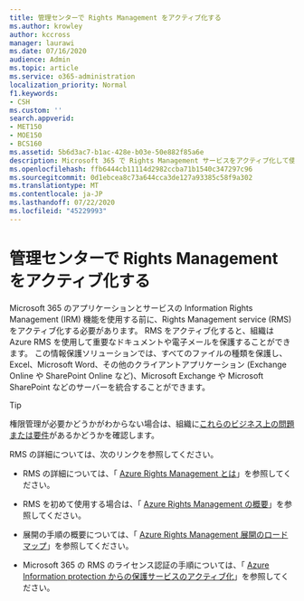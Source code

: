 ```yaml
---
title: 管理センターで Rights Management をアクティブ化する
ms.author: krowley
author: kccross
manager: laurawi
ms.date: 07/16/2020
audience: Admin
ms.topic: article
ms.service: o365-administration
localization_priority: Normal
f1.keywords:
- CSH
ms.custom: ''
search.appverid:
- MET150
- MOE150
- BCS160
ms.assetid: 5b6d3ac7-b1ac-428e-b03e-50e882f85a6e
description: Microsoft 365 で Rights Management サービスをアクティブ化して使用する方法について説明します。
ms.openlocfilehash: ffb6444cb11114d2982ccba71b1540c347297c96
ms.sourcegitcommit: 0d1ebcea8c73a644cca3de127a93385c58f9a302
ms.translationtype: MT
ms.contentlocale: ja-JP
ms.lasthandoff: 07/22/2020
ms.locfileid: "45229993"
---
```

# <a name="activate-rights-management-in-the-admin-center"></a>管理センターで Rights Management をアクティブ化する

Microsoft 365 のアプリケーションとサービスの Information Rights Management (IRM) 機能を使用する前に、Rights Management service (RMS) をアクティブ化する必要があります。 RMS をアクティブ化すると、組織は Azure RMS を使用して重要なドキュメントや電子メールを保護することができます。 この情報保護ソリューションでは、すべてのファイルの種類を保護し、Excel、Microsoft Word、その他のクライアントアプリケーション (Exchange Online や SharePoint Online など)、Microsoft Exchange や Microsoft SharePoint などのサーバーを統合することができます。
  
> [!TIP]
> 権限管理が必要かどうかがわからない場合は、組織に[これらのビジネス上の問題または要件](https://docs.microsoft.com/azure/information-protection/what-is-azure-rms#business-problems-solved-by-azure-rights-management)があるかどうかを確認します。 
  
RMS の詳細については、次のリンクを参照してください。
  
- RMS の詳細については、「 [Azure Rights Management とは](https://docs.microsoft.com/rights-management/understand-explore/what-is-azure-rms)」を参照してください。

- RMS を初めて使用する場合は、「 [Azure Rights Management の概要](https://docs.microsoft.com/rights-management/understand-explore/azure-rights-management)」を参照してください。

- 展開の手順の概要については、「 [Azure Rights Management 展開のロードマップ](https://docs.microsoft.com/rights-management/plan-design/deployment-roadmap)」を参照してください。

- Microsoft 365 の RMS のライセンス認証の手順については、「 [Azure Information protection からの保護サービスのアクティブ化](https://docs.microsoft.com/azure/information-protection/activate-service)」を参照してください。
